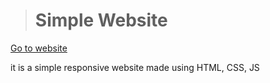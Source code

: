 > # Simple Website
[Go to website]( https://omark012.github.io/simple-website/)

it is a simple responsive website made using HTML, CSS, JS
